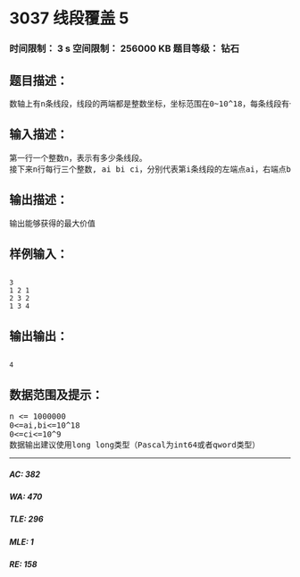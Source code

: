 # 3037 线段覆盖 5   
### 时间限制： 3 s     空间限制： 256000 KB     题目等级： 钻石  
## 题目描述：  

<pre>
数轴上有n条线段，线段的两端都是整数坐标，坐标范围在0~10^18，每条线段有一个价值，请从n条线段中挑出若干条线段，使得这些线段两两不覆盖（端点可以重合）且线段价值之和最大。
</pre>
  
  
## 输入描述：  

<pre>
第一行一个整数n，表示有多少条线段。
接下来n行每行三个整数, ai bi ci，分别代表第i条线段的左端点ai，右端点bi（保证左端点<右端点）和价值ci。
</pre>
  
  
## 输出描述：  

<pre>
输出能够获得的最大价值
</pre>
  
  
## 样例输入：  

<pre><code>
3
1 2 1
2 3 2
1 3 4
</code></pre>
  
  
## 输出输出：  

<pre><code>
4
</code></pre>
  
  
## 数据范围及提示：  

<pre>
n <= 1000000
0<=ai,bi<=10^18
0<=ci<=10^9
数据输出建议使用long long类型（Pascal为int64或者qword类型）
</pre>
  
  
***  

##### AC: 382  
##### WA: 470  
##### TLE: 296  
##### MLE: 1  
##### RE: 158  
